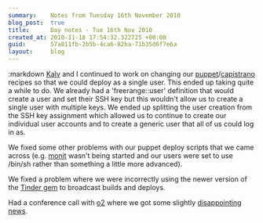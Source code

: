 ```yaml
---
summary:    Notes from Tuesday 16th November 2010
blog_post:  true
title:      Day notes - Tue 16th Nov 2010
created_at: 2010-11-18 17:54:32.322725 +00:00
guid:       57a811fb-2b5b-4ca6-82ba-71b35d6f7e6a
layout:     blog
---
```

:markdown
  [Kalv](http://kalv.co.uk/) and I continued to work on changing our [puppet](http://www.puppetlabs.com/)/[capistrano](https://github.com/capistrano/capistrano/wiki/Documentation-v2.x) recipes so that we could deploy as a single user.  This ended up taking quite a while to do.  We already had a 'freerange::user' definition that would create a user and set their SSH key but this wouldn't allow us to create a single user with multiple keys.  We ended up splitting the user creation from the SSH key assignment which allowed us to continue to create our individual user accounts and to create a generic user that all of us could log in as.

  We fixed some other problems with our puppet deploy scripts that we came across (e.g. [monit](http://mmonit.com/monit/) wasn't being started and our users were set to use /bin/sh rather than something a little more advanced).

  We fixed a problem where we were incorrectly using the newer version of the [Tinder gem](http://rubygems.org/gems/tinder) to broadcast builds and deploys.

  Had a conference call with [o2](http://www.o2.co.uk/) where we got some slightly [disappointing news](http://blog.hashblue.com/post/1601203270/blue-and-bluebook-part-2).
